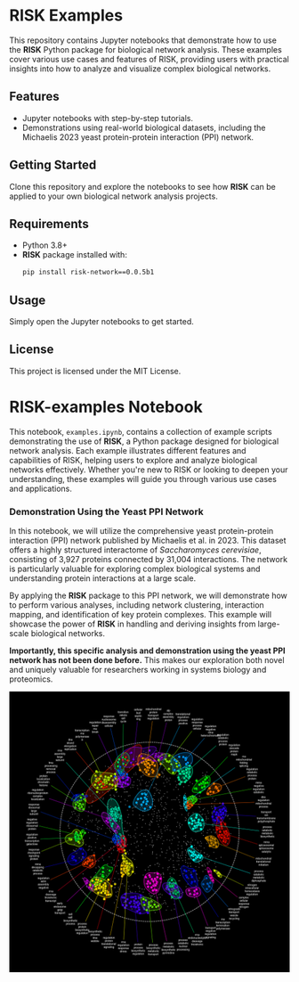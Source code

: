 # RISK Examples

This repository contains Jupyter notebooks that demonstrate how to use the **RISK** Python package for biological network analysis. These examples cover various use cases and features of RISK, providing users with practical insights into how to analyze and visualize complex biological networks.

## Features
- Jupyter notebooks with step-by-step tutorials.
- Demonstrations using real-world biological datasets, including the Michaelis 2023 yeast protein-protein interaction (PPI) network.

## Getting Started
Clone this repository and explore the notebooks to see how **RISK** can be applied to your own biological network analysis projects.

## Requirements
- Python 3.8+
- **RISK** package installed with:
  ```bash
  pip install risk-network==0.0.5b1
  ```

## Usage
Simply open the Jupyter notebooks to get started.

## License
This project is licensed under the MIT License.

# RISK-examples Notebook

This notebook, `examples.ipynb`, contains a collection of example scripts demonstrating the use of **RISK**, a Python package designed for biological network analysis. Each example illustrates different features and capabilities of RISK, helping users to explore and analyze biological networks effectively. Whether you're new to RISK or looking to deepen your understanding, these examples will guide you through various use cases and applications.

### Demonstration Using the Yeast PPI Network
In this notebook, we will utilize the comprehensive yeast protein-protein interaction (PPI) network published by Michaelis et al. in 2023. This dataset offers a highly structured interactome of *Saccharomyces cerevisiae*, consisting of 3,927 proteins connected by 31,004 interactions. The network is particularly valuable for exploring complex biological systems and understanding protein interactions at a large scale.

By applying the **RISK** package to this PPI network, we will demonstrate how to perform various analyses, including network clustering, interaction mapping, and identification of key protein complexes. This example will showcase the power of **RISK** in handling and deriving insights from large-scale biological networks.

**Importantly, this specific analysis and demonstration using the yeast PPI network has not been done before.** This makes our exploration both novel and uniquely valuable for researchers working in systems biology and proteomics.

![PPI Network Demo](./docs/github/network.png)
